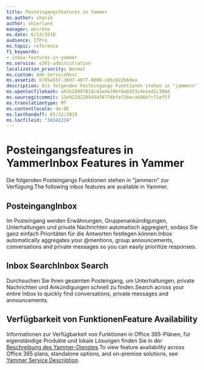 ```yaml
---
title: Posteingangsfeatures in Yammer
ms.author: sharik
author: skjerland
manager: mnirkhe
ms.date: 6/13/2018
audience: ITPro
ms.topic: reference
f1_keywords:
- inbox-features-in-yammer
ms.service: o365-administration
localization_priority: Normal
ms.custom: Adm_ServiceDesc
ms.assetid: b785a557-3697-4077-8008-c85c822b6dea
description: Die folgenden Posteingangs Funktionen stehen in "jammern" zur Verfügung.
ms.openlocfilehash: a93b18997819c41ede39bf0ab923c4e1ed1c39bd
ms.sourcegitcommit: 15e92292209454f6778bfef26ecab96bfc71ef5f
ms.translationtype: MT
ms.contentlocale: de-DE
ms.lasthandoff: 05/22/2019
ms.locfileid: "34342214"
---
```

# <a name="inbox-features-in-yammer"></a><span data-ttu-id="34c03-103">Posteingangsfeatures in Yammer</span><span class="sxs-lookup"><span data-stu-id="34c03-103">Inbox Features in Yammer</span></span>

<span data-ttu-id="34c03-104">Die folgenden Posteingangs Funktionen stehen in "jammern" zur Verfügung.</span><span class="sxs-lookup"><span data-stu-id="34c03-104">The following inbox features are available in Yammer.</span></span>
  
## <a name="inbox"></a><span data-ttu-id="34c03-105">Posteingang</span><span class="sxs-lookup"><span data-stu-id="34c03-105">Inbox</span></span>
<span data-ttu-id="34c03-106"><a name="bkmk_Inbox"> </a></span><span class="sxs-lookup"><span data-stu-id="34c03-106"></span></span>

<span data-ttu-id="34c03-107">Im Posteingang werden Erwähnungen, Gruppenankündigungen, Unterhaltungen und private Nachrichten automatisch aggregiert, sodass Sie ganz einfach Prioritäten für die Antworten festlegen können.</span><span class="sxs-lookup"><span data-stu-id="34c03-107">Inbox automatically aggregates your @mentions, group announcements, conversations and private messages so you can easily prioritize responses.</span></span>
  
## <a name="inbox-search"></a><span data-ttu-id="34c03-108">Inbox Search</span><span class="sxs-lookup"><span data-stu-id="34c03-108">Inbox Search</span></span>
<span data-ttu-id="34c03-109"><a name="bkmk_InboxSearch"> </a></span><span class="sxs-lookup"><span data-stu-id="34c03-109"></span></span>

<span data-ttu-id="34c03-110">Durchsuchen Sie Ihren gesamten Posteingang, um Unterhaltungen, private Nachrichten und Ankündigungen schnell zu finden.</span><span class="sxs-lookup"><span data-stu-id="34c03-110">Search across your entire Inbox to quickly find conversations, private messages and announcements.</span></span>
  
## <a name="feature-availability"></a><span data-ttu-id="34c03-111">Verfügbarkeit von Funktionen</span><span class="sxs-lookup"><span data-stu-id="34c03-111">Feature Availability</span></span>
<span data-ttu-id="34c03-112"><a name="bkmk_InboxSearch"> </a></span><span class="sxs-lookup"><span data-stu-id="34c03-112"></span></span>

<span data-ttu-id="34c03-113">Informationen zur Verfügbarkeit von Funktionen in Office 365-Plänen, für eigenständige Produkte und lokale Lösungen finden Sie in der [Beschreibung des Yammer-Dienstes](yammer-service-description.md).</span><span class="sxs-lookup"><span data-stu-id="34c03-113">To view feature availability across Office 365 plans, standalone options, and on-premise solutions, see [Yammer Service Description](yammer-service-description.md).</span></span>
  

